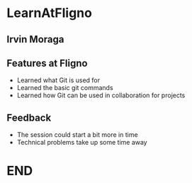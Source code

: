 # LearnAtFligno

## Irvin Moraga

## Features at Fligno

- Learned what Git is used for
- Learned the basic git commands
- Learned how Git can be used in collaboration for projects

## Feedback

- The session could start a bit more in time
- Technical problems take up some time away

# END
